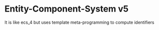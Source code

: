 # Entity-Component-System v5

It is like ecs_4 but uses template meta-programming to compute identifiers

